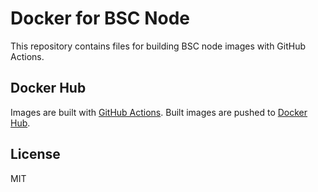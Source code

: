 # Docker for BSC Node

This repository contains files for building BSC node images with GitHub Actions.

## Docker Hub

Images are built with [GitHub Actions](https://github.com/features/actions). Built images are pushed to [Docker Hub](https://hub.docker.com/r/xjonathanlei/bsc).

## License

MIT

